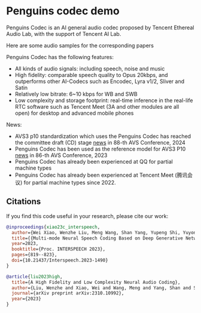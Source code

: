 # Penguins codec demo
Penguins Codec is an AI general audio codec proposed by Tencent Ethereal Audio Lab, with the support of Tencent AI Lab.

Here are some audio samples for the corresponding papers

Penguins Codec has the following features:
* All kinds of audio signals: including speech, noise and music
* High fidelity: comparable speech quality to Opus 20kbps, and outperforms other AI-Codecs such as Encodec, Lyra v1/2, Sliver and Satin
* Relatively low bitrate: 6~10 kbps for WB and SWB
* Low complexity and storage footprint: real-time inference in the real-life RTC software such as Tencent Meet (3A and other modules are all open) for desktop and advanced mobile phones

News:
* AVS3 p10 standardization which uses the Penguins Codec has reached the committee draft (CD) stage [news](https://www.nxrte.com/zixun/45691.html) in 88-th AVS Conference, 2024
* Penguins Codec has been used as the reference model for AVS3 P10 [news](https://mp.weixin.qq.com/s?__biz=MzUyMTMwMDg1NA==&mid=2247502424&idx=1&sn=add537f36a6ef85c91a6f8a1bfa33b08&scene=21#wechat_redirect) in 86-th AVS Conference, 2023
* Penguins Codec has already been experienced at QQ for partial machine types
* Penguins Codec has already been experienced at Tencent Meet (腾讯会议) for partial machine types since 2022.


## Citations ##
If you find this code useful in your research, please cite our work:
```bib
@inproceedings{xiao23c_interspeech,
  author={Wei Xiao, Wenzhe Liu, Meng Wang, Shan Yang, Yupeng Shi, Yuyong Kang, Dan Su, Shidong Shang and Dong Yu},
  title={{Multi-mode Neural Speech Coding Based on Deep Generative Networks}},
  year=2023,
  booktitle={Proc. INTERSPEECH 2023},
  pages={819--823},
  doi={10.21437/Interspeech.2023-1490}
}
```
```bib
@article{liu2023high,
  title={A High Fidelity and Low Complexity Neural Audio Coding},
  author={Liu, Wenzhe and Xiao, Wei and Wang, Meng and Yang, Shan and Shi, Yupeng and Kang, Yuyong and Su, Dan and Shang, Shidong and Yu, Dong},
  journal={arXiv preprint arXiv:2310.10992},
  year={2023}
}
```

